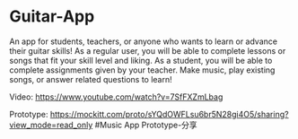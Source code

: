 # Guitar-App
An app for students, teachers, or anyone who wants to learn or advance their guitar skills! As a regular user, you will be able to complete lessons or songs that fit your skill level and liking. As a student, you will be able to complete assignments given by your teacher. Make music, play existing songs, or answer related questions to learn!

Video: https://www.youtube.com/watch?v=7SfFXZmLbag

Prototype: https://mockitt.com/proto/sYQdOWFLsu6br5N28gi4O5/sharing?view_mode=read_only #Music App Prototype-分享